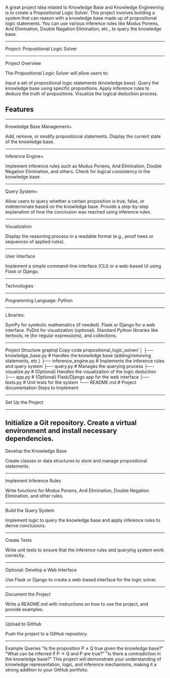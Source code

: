 A great project idea related to Knowledge Base and Knowledge Engineering is to create a Propositional Logic Solver. This project involves building a system that can reason with a knowledge base made up of propositional logic statements. You can use various inference rules like Modus Ponens, And Elimination, Double Negation Elimination, etc., to query the knowledge base.

--------------------------

Project: Propositional Logic Solver

--------------------------

Project Overview

The Propositional Logic Solver will allow users to:

Input a set of propositional logic statements (knowledge base).
Query the knowledge base using specific propositions.
Apply inference rules to deduce the truth of propositions.
Visualize the logical deduction process.

Features
--------------------------
--------------------------

Knowledge Base Management+

Add, remove, or modify propositional statements.
Display the current state of the knowledge base.

--------------------------

Inference Engine+

Implement inference rules such as Modus Ponens, And Elimination, Double Negation Elimination, and others.
Check for logical consistency in the knowledge base.

--------------------------

Query System+

Allow users to query whether a certain proposition is true, false, or indeterminate based on the knowledge base.
Provide a step-by-step explanation of how the conclusion was reached using inference rules.

--------------------------

Visualization

Display the reasoning process in a readable format (e.g., proof trees or sequences of applied rules).

--------------------------

User Interface

Implement a simple command-line interface (CLI) or a web-based UI using Flask or Django.

--------------------------

Technologies

--------------------------

Programming Language: Python

--------------------------

Libraries:

SymPy for symbolic mathematics (if needed).
Flask or Django for a web interface.
PyDot for visualization (optional).
Standard Python libraries like itertools, re (for regular expressions), and collections.

--------------------------

Project Structure
graphql
Copy code
propositional_logic_solver/
│
├── knowledge_base.py   # Handles the knowledge base (adding/removing statements, etc.)
├── inference_engine.py # Implements the inference rules and query system
├── query.py            # Manages the querying process
├── visualize.py        # (Optional) Handles the visualization of the logic deduction
├── app.py              # (Optional) Flask/Django app for the web interface
├── tests.py            # Unit tests for the system
└── README.md           # Project documentation
Steps to Implement

--------------------------

Set Up the Project

--------------------------

Initialize a Git repository.
Create a virtual environment and install necessary dependencies.
--------------------------

Develop the Knowledge Base

Create classes or data structures to store and manage propositional statements.

--------------------------

Implement Inference Rules

Write functions for Modus Ponens, And Elimination, Double Negation Elimination, and other rules.

--------------------------

Build the Query System

Implement logic to query the knowledge base and apply inference rules to derive conclusions.

--------------------------

Create Tests

Write unit tests to ensure that the inference rules and querying system work correctly.

--------------------------

Optional: Develop a Web Interface

Use Flask or Django to create a web-based interface for the logic solver.

--------------------------

Document the Project

Write a README.md with instructions on how to use the project, and provide examples.

--------------------------

Upload to GitHub

Push the project to a GitHub repository.

--------------------------

Example Queries
"Is the proposition P ∧ Q true given the knowledge base?"
"What can be inferred if P → Q and P are true?"
"Is there a contradiction in the knowledge base?"
This project will demonstrate your understanding of knowledge representation, logic, and inference mechanisms, making it a strong addition to your GitHub portfolio.